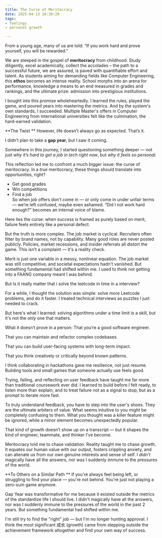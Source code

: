```yaml
---
title: The Curse of Meritocracy
date: 2025-04-13 16:39:20
tags:
- feelings
- personal growth

---
```

From a young age, many of us are told: “If you work hard and prove yourself, you will be rewarded.”

We are steeped in the gospel of **meritocracy** from childhood. Study diligently, excel academically, collect the accolades – the path to a successful future, we are assured, is paved with quantifiable effort and talent. As students aiming for demanding fields like Computer Engineering, this **ethos** becomes an intense reality. School morphs into an arena for performance, knowledge a means to an end measured in grades and rankings, and the ultimate prize: admission into prestigious institutions. 

I bought into this promise wholeheartedly. I learned the rules, played the game, and poured years into mastering the metrics. And by the system's own standards, I succeeded. Multiple Master's offers in Computer Engineering from international universities felt like the culmination, the hard-earned validation.


**The Twist
**
However, life doesn’t always go as expected. That’s it.

I didn’t plan to take a **gap year**, but I saw it coming.

Somewhere in this journey, I started questioning something deeper — not just *why it’s hard to get a job in tech right now*, but *why it feels so personal*.

 This reflection led me to confront a much bigger issue: the curse of meritocracy. 
 In a *true* meritocracy, these things should translate into opportunities, right?

- Get good grades  
- Win competitions  
- Find a job  
So when job offers don’t come in — or only come in under unfair terms — we’re left confused, maybe even ashamed. “Did I not work hard enough?” becomes an internal voice of blame. 



Here lies the curse: when success is framed as purely based on merit, failure feels entirely like a personal defect. 

But the truth is more complex. The job market is cyclical. Recruiters often filter by brand names, not by capability. Many good roles are never posted publicly. Policies, market recessions, and insider referrals all distort the game. This isn’t a complaint — it's a reality check. 



Merit is just one variable in a messy, nonlinear equation. The job market was still competitive, and societal expectations hadn't vanished. But something fundamental had shifted within me. I used to think not getting into a FAANG company meant I was behind. 

But Is it really matter that i solve the leetcode in time in a interview?

For a while, I thought the solution was simple: solve more Leetcode problems, and do it faster. I treated technical interviews as puzzles I just needed to crack.

But here's what I learned: solving algorithms under a time limit is a skill, but it's not the only one that matters. 

What it doesn’t prove in a person:
That you’re a good software engineer.

That you can maintain and refactor complex codebases.

That you can build user-facing systems with long-term impact.

That you think creatively or critically beyond known patterns.



I think collaborating in hackathons gave me resilience, not just resume. Building tools and small games that someone actually use feels good. 

Trying, failing, and reflecting on user feedback have taught me far more than traditional coursework ever did. I learned to build before I felt ready, to listen more than explain, and to treat failure not as a signal to stop, but as a prompt to iterate more fast.  

To truly understand feedback, you have to step into the user's shoes. They are the ultimate arbiters of value. What seems intuitive to you might be completely confusing to them. What you thought was a killer feature might be ignored, while a minor element becomes unexpectedly popular.

That kind of growth doesn’t show up on a transcript — but it shapes the kind of engineer, teammate, and thinker I’ve become.

Meritocracy told me to chase validation. Reality taught me to chase growth. It equates our human value with our output, fosters crippling anxiety, and can alienate us from our own genuine interests and sense of self. I didn't magically have all the answers, nor was I suddenly immune to the pressures of the world.

**To Others on a Similar Path
**
If you're always feel being left, or struggling to find your place — you're not behind. You're just not playing a zero-sum game anymore. 

Gap Year was transformative for me because it existed outside the metrics of the standardize life I should live. I didn't magically have all the answers, nor was I suddenly immune to the pressures of the world in the past 2 years. But something fundamental had shifted within me.

I'm still try to find the "right" job — but I'm no longer hunting approval. I think the most significant 成长 (growth) came from stepping outside the achievement framework altogether and find your own way of success.

